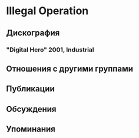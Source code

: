 # Illegal Operation



## Дискография

### "Digital Hero" 2001, Industrial




## Отношения с другими группами


## Публикации


## Обсуждения


## Упоминания

